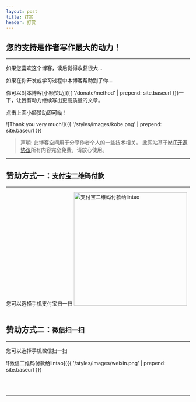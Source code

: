 ```yaml
---
layout: post
title: 打赏
header: 打赏
---
```


您的支持是作者写作最大的动力！
------------------------------
<hr>

如果您喜欢这个博客，读后觉得收获很大...

如果在你开发或学习过程中本博客帮助到了你...

你可以对本博客[小额赞助]({{ '/donate/method' | prepend: site.baseurl }})一下，让我有动力继续写出更高质量的文章。

点击上面小额赞助即可呦！
<br>

![Thank you very much!]({{ '/styles/images/kobe.png' | prepend: site.baseurl }})
<br>

>声明: 此博客空间用于分享作者个人的一些技术相关， 此网站基于[MIT开源协议](https://github.com/luoyan35714/LessOrMore/blob/master/LICENSE)所有内容完全免费，请放心使用。

<hr>

赞助方式一：`支付宝二维码付款`
------------------------------

<hr>
您可以选择手机支付宝扫一扫

<img src="{{ '/styles/images/zhifubao.jpg' | prepend: site.baseurl }}" alt="支付宝二维码付款给lintao" width="310" />

<br>
<br>

赞助方式二：`微信扫一扫`
------------------------------

<hr>
您可以选择手机微信扫一扫

![微信二维码付款给lintao]({{ '/styles/images/weixin.png' | prepend: site.baseurl }})

<br>
<br>

<hr>

